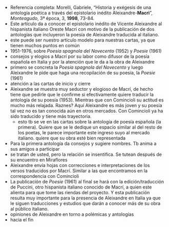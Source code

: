 - Referencia completa: Morelli, Gabriele, “Historia y exégesis de una antología poética a través del epistolario inédito Aleixandre-**Macri**”, _Monteagudo_, 3ª época, 3, **1998**, 73-84.
- Este artículo da a conocer el epistolario inédito de Vicente Aleixandre al hispanista italiano Oreste Macrí con motivo de la publicación de dos antologías que incluyeron la poesía de Aleixandre traducida al italiano.
- este puede ser nuestro artículo modelo para nuestras cartas, ya que tienen muchos puntos en común
- 1951-1976, sobre *Poesía spagnola del Novecento* (1952) y *Poesie* (1961)
- consejos y elogios a Macrí por su labor como difusor de la poesía española en Italia y por la atención que le da a la obra de Aleixandre
- primero se concreta la *Poesía spagnola del Novecento* y luego Aleixandre le pide que haga una recopilación de su poesía, la *Poesie* (1961)
- atención a las cartas de inicio y cierre
- Aleixandre se muestra muy seductor y elogioso de Macrí, de hecho tiene que pedirle que le confirme si efectivamente quiere traducir la antología de su poesía (1953). Mientras que con Comincioli su actitud es mucho más relajada. Raznes? Aquí Aleixandre es más joven y su poesía tal vez no es tan conocida aún en otros mercados. Con Comincioli ya ha sido traducido y tiene más trayectoria.
	- esto tb se ve en las cartas sobre la antología de poesía española (la primera). Quiere que se le dedique un espacio similar al del resto de los poetas, le parece importante este ingreso suyo al mercado italiano. quiere que su obra esté bien representada
- Para la primera antología da consejos y sugiere nombres. Tb anima a sus amigos a participar
- se tratan de usted, pero la relación se insentifica. Se tutean después de su encuentro en Miraflores
- Aleixandre envía hojas con correcciones e interpretaciones de los versos traducidos por Macrí. Similar a las que encontramos en la correspondencia con Comincioli
- La publicación de  *Poesie* (1961) al final se hará con la edición/traducción de Puccini, otro hispanista italiano conocido de Macrí, a quien este alienta para que tome las riendas del proyecto. Y esta publicación resulta muy importante para la presencia de Aleixandre en Italia ya que le siguen traducciones y estudios que darán a conocer más de su obra al público italiano.
- opiniones de Aleixandre en torno a polémicas y antologías 
- hacia el fin
